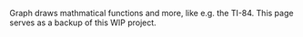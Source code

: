 Graph draws mathmatical functions and more, like e.g. the TI-84. This page serves as a backup of this WIP project.